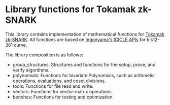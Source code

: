 # Library functions for Tokamak zk-SNARK

This library contains implementation of mathematical functions for [Tokamak zk-SNARK](https://eprint.iacr.org/2024/507). All functions are based on [Ingonyama's ICICLE APIs](https://github.com/ingonyama-zk/icicle) for bls12-381 curve.

The library composition is as follows:
- group_structures: Structures and functions for the setup, prove, and verify algorithms.
- polynomials: Functions for bivariate Polynomials, such as arithmetic operations, evaluations, and coset divisions.
- tools: Functions for file read and write.
- vectors: Functions for vector-matrix operations.
- benches: Functions for testing and optimization.
